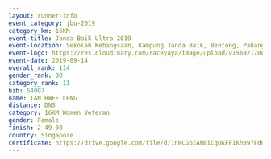 ```yaml
---
layout: runner-info 
event_category: jbu-2019 
category_km: 16KM 
event-title: Janda Baik Ultra 2019 
event-location: Sekolah Kebangsaan, Kampung Janda Baik, Bentong, Pahang, Malaysia 
event-logo: https://res.cloudinary.com/raceyaya/image/upload/v1569217009/logo/janda-baik_vch1pc.jpg 
event-date: 2019-09-14
overall_rank: 114
gender_rank: 30
category_rank: 11
bib: 64007
name: TAN HWEE LENG
distance: DNS
category: 16KM Women Veteran
gender: Female
finish: 2-49-08
country: Singapore
certificate: https://drive.google.com/file/d/1nNCGbIANBiCqQKFF1KhB97FdGgm9QlVp/view?usp=sharing
---
```

